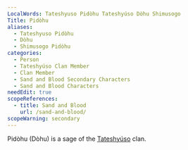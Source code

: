 ```yaml
---
LocalWords: Tateshyuso Pidòhu Tateshyúso Dòhu Shimusogo
Title: Pidòhu
aliases:
  - Tateshyuso Pidòhu
  - Dòhu
  - Shimusogo Pidòhu
categories:
  - Person
  - Tateshyúso Clan Member
  - Clan Member
  - Sand and Blood Secondary Characters
  - Sand and Blood Characters
needEdit: true
scopeReferences:
  - title: Sand and Blood
    url: /sand-and-blood/
scopeWarning: secondary
---
```


Pidòhu (Dòhu) is a sage of the [Tateshyúso]() clan.
